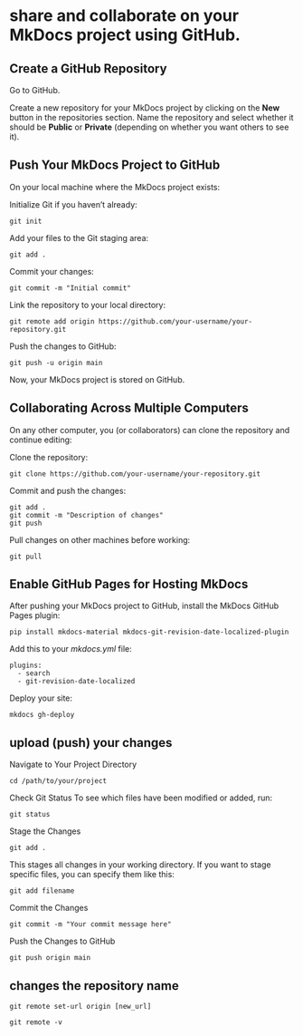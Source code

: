 # share and collaborate on your MkDocs project using GitHub.
## Create a GitHub Repository

Go to GitHub.

Create a new repository for your MkDocs project by clicking on the **New** button in the repositories section.
Name the repository and select whether it should be **Public** or **Private** (depending on whether you want others to see it).

## Push Your MkDocs Project to GitHub
On your local machine where the MkDocs project exists:

Initialize Git if you haven’t already:

`git init`

Add your files to the Git staging area:

`git add .`

Commit your changes:

`git commit -m "Initial commit"`

Link the repository to your local directory:

`git remote add origin https://github.com/your-username/your-repository.git`

Push the changes to GitHub:

`git push -u origin main`

Now, your MkDocs project is stored on GitHub.

## Collaborating Across Multiple Computers
On any other computer, you (or collaborators) can clone the repository and continue editing:

Clone the repository:

`git clone https://github.com/your-username/your-repository.git`

Commit and push the changes:

```
git add .
git commit -m "Description of changes"
git push
```
Pull changes on other machines before working:

`git pull`

## Enable GitHub Pages for Hosting MkDocs
After pushing your MkDocs project to GitHub, install the MkDocs GitHub Pages plugin:

`pip install mkdocs-material mkdocs-git-revision-date-localized-plugin`

Add this to your *mkdocs.yml* file:
```
plugins:
  - search
  - git-revision-date-localized
```

Deploy your site:

`mkdocs gh-deploy`

## upload (push) your changes

 Navigate to Your Project Directory

`cd /path/to/your/project`

Check Git Status
To see which files have been modified or added, run:

`git status`

Stage the Changes

`git add .`

This stages all changes in your working directory. If you want to stage specific files, you can specify them like this:

`git add filename`

Commit the Changes

`git commit -m "Your commit message here"`

Push the Changes to GitHub

`git push origin main`

## changes the repository name

`git remote set-url origin [new_url]`

`git remote -v`